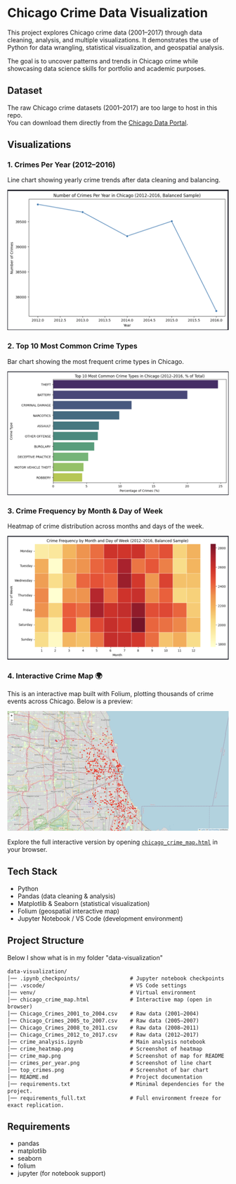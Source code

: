 # Chicago Crime Data Visualization  

This project explores Chicago crime data (2001–2017) through data cleaning, analysis, and multiple visualizations. It demonstrates the use of Python for data wrangling, statistical visualization, and geospatial analysis.  

The goal is to uncover patterns and trends in Chicago crime while showcasing data science skills for portfolio and academic purposes.  

## Dataset
The raw Chicago crime datasets (2001–2017) are too large to host in this repo.  
You can download them directly from the [Chicago Data Portal](https://data.cityofchicago.org/Public-Safety/Crimes-2001-to-Present/ijzp-q8t2).

## Visualizations  

### 1. Crimes Per Year (2012–2016)  
Line chart showing yearly crime trends after data cleaning and balancing.  

![Crimes Per Year](crimes_per_year.png)  

### 2. Top 10 Most Common Crime Types  
Bar chart showing the most frequent crime types in Chicago.  

![Top 10 Crimes](top_crimes.png) 

### 3. Crime Frequency by Month & Day of Week  
Heatmap of crime distribution across months and days of the week.  

![Crime Heatmap](crime_heatmap.png) 

### 4. Interactive Crime Map 🌍  
This is an interactive map built with Folium, plotting thousands of crime events across Chicago. Below is a preview:  

![Chicago Crime Map](crime_map.png)  

Explore the full interactive version by opening [`chicago_crime_map.html`](https://inezalutgardis.github.io/data-visualization/chicago_crime_map.html) in your browser.  

## Tech Stack  
- Python  
- Pandas (data cleaning & analysis)  
- Matplotlib & Seaborn (statistical visualization)  
- Folium (geospatial interactive map)  
- Jupyter Notebook / VS Code (development environment)  

## Project Structure  
Below I show what is in my folder "data-visualization"
```
data-visualization/
│── .ipynb_checkpoints/                # Jupyter notebook checkpoints
│── .vscode/                           # VS Code settings
│── venv/                              # Virtual environment
│── chicago_crime_map.html             # Interactive map (open in browser)
│── Chicago_Crimes_2001_to_2004.csv    # Raw data (2001–2004)
│── Chicago_Crimes_2005_to_2007.csv    # Raw data (2005–2007)
│── Chicago_Crimes_2008_to_2011.csv    # Raw data (2008–2011)
│── Chicago_Crimes_2012_to_2017.csv    # Raw data (2012–2017)
│── crime_analysis.ipynb               # Main analysis notebook
│── crime_heatmap.png                  # Screenshot of heatmap
│── crime_map.png                      # Screenshot of map for README
│── crimes_per_year.png                # Screenshot of line chart
│── top_crimes.png                     # Screenshot of bar chart
│── README.md                          # Project documentation
│── requirements.txt                   # Minimal dependencies for the project.
│── requirements_full.txt              # Full environment freeze for exact replication.
```
## Requirements
- pandas  
- matplotlib  
- seaborn  
- folium  
- jupyter (for notebook support)
